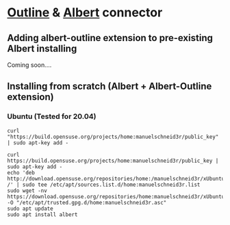 # [Outline](https://www.getoutline.com/) & [Albert](https://albertlauncher.github.io/) connector



## Adding albert-outline extension to pre-existing Albert installing

Coming soon....


## Installing from scratch (Albert + Albert-Outline extension)
### Ubuntu (Tested for 20.04)


```
curl "https://build.opensuse.org/projects/home:manuelschneid3r/public_key" | sudo apt-key add -
```


```
curl https://build.opensuse.org/projects/home:manuelschneid3r/public_key | sudo apt-key add -
echo 'deb http://download.opensuse.org/repositories/home:/manuelschneid3r/xUbuntu_20.04/ /' | sudo tee /etc/apt/sources.list.d/home:manuelschneid3r.list
sudo wget -nv https://download.opensuse.org/repositories/home:manuelschneid3r/xUbuntu_20.04/Release.key -O "/etc/apt/trusted.gpg.d/home:manuelschneid3r.asc"
sudo apt update
sudo apt install albert
```